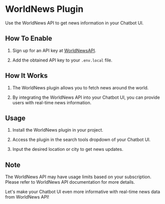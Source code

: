 # WorldNews Plugin

Use the WorldNews API to get news information in your Chatbot UI.

## How To Enable

1. Sign up for an API key at [WorldNewsAPI](worldnewsapi.com).

2. Add the obtained API key to your `.env.local` file.

## How It Works

1. The WorldNews plugin allows you to fetch news around the world.

2. By integrating the WorldNews API into your Chatbot UI, you can provide users with real-time news information.

## Usage

1. Install the WorldNews plugin in your project.

2. Access the plugin in the search tools dropdown of your Chatbot UI.

3. Input the desired location or city to get news updates.

## Note

The WorldNews API may have usage limits based on your subscription. Please refer to WorldNews API documentation for more details.

Let's make your Chatbot UI even more informative with real-time news data from WorldNews API!
